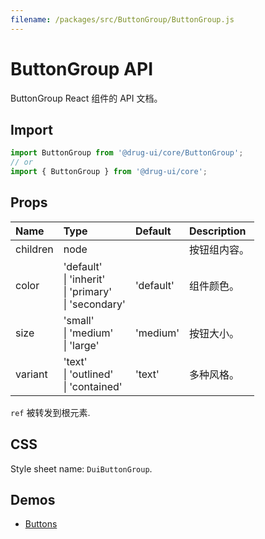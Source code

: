 ```yaml
---
filename: /packages/src/ButtonGroup/ButtonGroup.js
---
```


# ButtonGroup API

<p class="description">ButtonGroup React 组件的 API 文档。</p>

## Import

```js
import ButtonGroup from '@drug-ui/core/ButtonGroup';
// or
import { ButtonGroup } from '@drug-ui/core';
```

## Props

| Name | Type | Default | Description |
|:-----|:-----|:--------|:------------|
| <span class="prop-name">children</span> | <span class="prop-type">node</span> |  | 按钮组内容。 |
| <span class="prop-name">color</span> | <span class="prop-type">'default'<br>&#124;&nbsp;'inherit'<br>&#124;&nbsp;'primary'<br>&#124;&nbsp;'secondary'</span> | <span class="prop-default">'default'</span> | 组件颜色。 |
| <span class="prop-name">size</span> | <span class="prop-type">'small'<br>&#124;&nbsp;'medium'<br>&#124;&nbsp;'large'</span> | <span class="prop-default">'medium'</span> | 按钮大小。 |
| <span class="prop-name">variant</span> | <span class="prop-type">'text'<br>&#124;&nbsp;'outlined'<br>&#124;&nbsp;'contained'</span> | <span class="prop-default">'text'</span> | 多种风格。 |

`ref` 被转发到根元素.

## CSS

Style sheet name: `DuiButtonGroup`.

## Demos

- [Buttons](/components/Buttons/)




